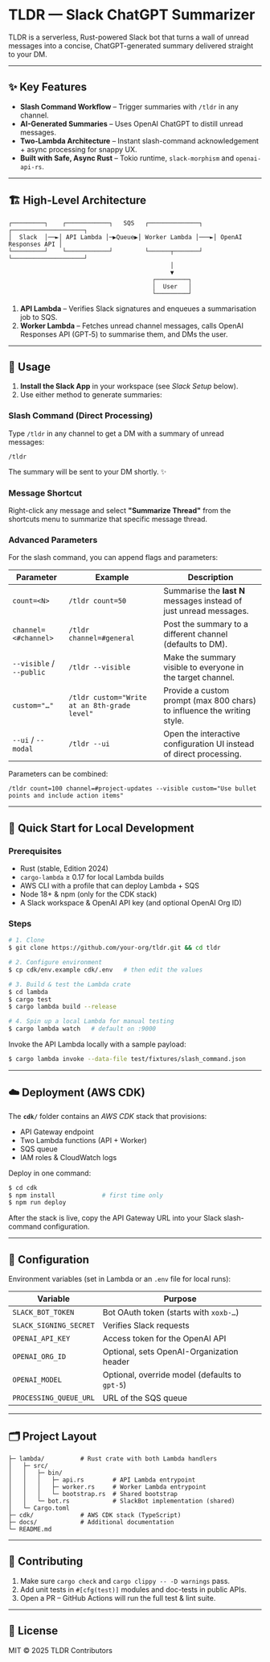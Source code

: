 # TLDR — Slack ChatGPT Summarizer 

TLDR is a serverless, Rust-powered Slack bot that turns a wall of unread messages into a concise, ChatGPT-generated summary delivered straight to your DM.

---

## ✨ Key Features

- **Slash Command Workflow** – Trigger summaries with `/tldr` in any channel.
- **AI-Generated Summaries** – Uses OpenAI ChatGPT to distill unread messages.
- **Two-Lambda Architecture** – Instant slash-command acknowledgement + async processing for snappy UX.
- **Built with Safe, Async Rust** – Tokio runtime, `slack-morphism` and `openai-api-rs`.

---

## 🏗️  High-Level Architecture

```
┌─────────┐    ┌────────────┐   SQS   ┌──────────────┐    ┌────────────────────┐
│  Slack  │──►│ API Lambda │─▶Queue▶│ Worker Lambda │───►│ OpenAI Responses API │
└─────────┘    └────────────┘         └──────┬───────┘    └────────────────────┘
                                             │
                                             ▼
                                        ┌─────────┐
                                        │  User   │
                                        └─────────┘
```

1. **API Lambda** – Verifies Slack signatures and enqueues a summarisation job to SQS.
2. **Worker Lambda** – Fetches unread channel messages, calls OpenAI Responses API (GPT‑5) to summarise them, and DMs the user.

---

## 🚀  Usage

1. **Install the Slack App** in your workspace (see *Slack Setup* below).
2. Use either method to generate summaries:

### Slash Command (Direct Processing)

Type `/tldr` in any channel to get a DM with a summary of unread messages:

```text
/tldr
```

The summary will be sent to your DM shortly. ✨

### Message Shortcut

Right-click any message and select **"Summarize Thread"** from the shortcuts menu to summarize that specific message thread.

### Advanced Parameters

For the slash command, you can append flags and parameters:

| Parameter | Example | Description |
|-----------|---------|-------------|
| `count=<N>` | `/tldr count=50` | Summarise the **last N** messages instead of just unread messages. |
| `channel=<#channel>` | `/tldr channel=#general` | Post the summary to a different channel (defaults to DM). |
| `--visible` / `--public` | `/tldr --visible` | Make the summary visible to everyone in the target channel. |
| `custom="…"` | `/tldr custom="Write at an 8th-grade level"` | Provide a custom prompt (max 800 chars) to influence the writing style. |
| `--ui` / `--modal` | `/tldr --ui` | Open the interactive configuration UI instead of direct processing. |

Parameters can be combined:

```text
/tldr count=100 channel=#project-updates --visible custom="Use bullet points and include action items"
```

---

## 🔧  Quick Start for Local Development

### Prerequisites

- Rust (stable, Edition 2024)
- `cargo-lambda` ≥ 0.17 for local Lambda builds
- AWS CLI with a profile that can deploy Lambda + SQS
- Node 18+ & npm (only for the CDK stack)
- A Slack workspace & OpenAI API key (and optional OpenAI Org ID)

### Steps

```bash
# 1. Clone
$ git clone https://github.com/your-org/tldr.git && cd tldr

# 2. Configure environment
$ cp cdk/env.example cdk/.env   # then edit the values

# 3. Build & test the Lambda crate
$ cd lambda
$ cargo test
$ cargo lambda build --release

# 4. Spin up a local Lambda for manual testing
$ cargo lambda watch   # default on :9000
```

Invoke the API Lambda locally with a sample payload:

```bash
$ cargo lambda invoke --data-file test/fixtures/slash_command.json
```

---

## ☁️  Deployment (AWS CDK)

The **`cdk/`** folder contains an *AWS CDK* stack that provisions:

- API Gateway endpoint
- Two Lambda functions (API + Worker)
- SQS queue
- IAM roles & CloudWatch logs

Deploy in one command:

```bash
$ cd cdk
$ npm install             # first time only
$ npm run deploy
```

After the stack is live, copy the API Gateway URL into your Slack slash-command configuration.

---

## 🔐  Configuration

Environment variables (set in Lambda or an `.env` file for local runs):

| Variable | Purpose |
|----------|---------|
| `SLACK_BOT_TOKEN` | Bot OAuth token (starts with `xoxb-…`) |
| `SLACK_SIGNING_SECRET` | Verifies Slack requests |
| `OPENAI_API_KEY` | Access token for the OpenAI API |
| `OPENAI_ORG_ID` | Optional, sets OpenAI-Organization header |
| `OPENAI_MODEL` | Optional, override model (defaults to `gpt-5`) |
| `PROCESSING_QUEUE_URL` | URL of the SQS queue |

---

## 🗂️  Project Layout

```
├─ lambda/          # Rust crate with both Lambda handlers
│   ├─ src/
│   │   ├─ bin/
│   │   │   ├─ api.rs        # API Lambda entrypoint
│   │   │   ├─ worker.rs     # Worker Lambda entrypoint
│   │   │   └─ bootstrap.rs  # Shared bootstrap
│   │   └─ bot.rs            # SlackBot implementation (shared)
│   └─ Cargo.toml
├─ cdk/             # AWS CDK stack (TypeScript)
├─ docs/            # Additional documentation
└─ README.md
```

---

## 🤝  Contributing

1. Make sure `cargo check` and `cargo clippy -- -D warnings` pass.
2. Add unit tests in `#[cfg(test)]` modules and doc-tests in public APIs.
3. Open a PR – GitHub Actions will run the full test & lint suite.

---

## 📄  License

MIT © 2025 TLDR Contributors
